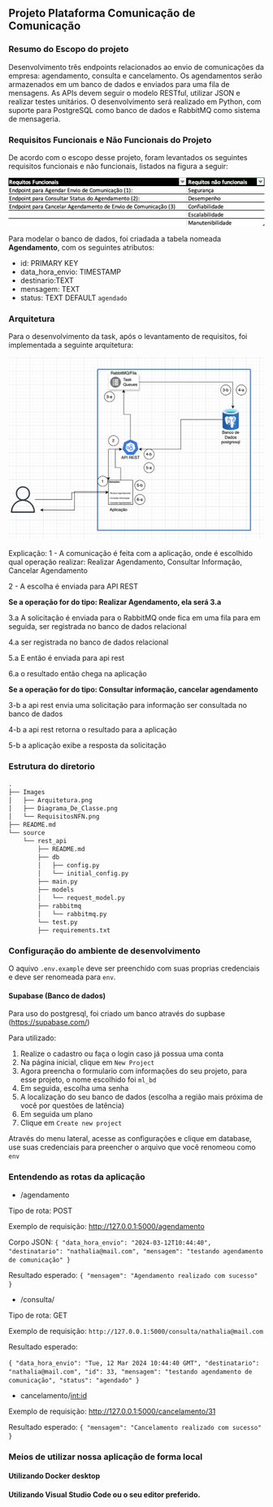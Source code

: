
## Projeto Plataforma Comunicação de Comunicação 

### Resumo do Escopo do projeto
Desenvolvimento três endpoints relacionados ao envio de comunicações da empresa: agendamento, consulta e cancelamento.
Os agendamentos serão armazenados em um banco de dados e enviados para uma fila de mensagens. As APIs devem seguir o modelo RESTful, utilizar JSON e realizar testes unitários.
O desenvolvimento será realizado em Python, com suporte para PostgreSQL como banco de dados e RabbitMQ como sistema de mensageria. 



### Requisitos Funcionais e Não Funcionais do Projeto
De acordo com o escopo desse projeto, foram levantados os seguintes requisitos funcionais e não funcionais, listados na figura a seguir:

![Requisitos Funcionais e Não Funcionais](./Images/RequisitosNFN.png)

Para modelar o banco de dados, foi criadada a tabela nomeada **Agendamento**, com os seguintes atributos:

- id: PRIMARY KEY
- data_hora_envio: TIMESTAMP
- destinario:TEXT
- mensagem: TEXT
- status: TEXT DEFAULT `agendado`

### Arquitetura

Para o desenvolvimento da task, após o levantamento de requisitos, foi implementada a seguinte arquitetura:

![Arquitetura](./Images/Arquitetura.png)

Explicação:
1 - A comunicação é feita com a aplicação, onde é escolhido qual operação realizar: Realizar Agendamento, Consultar Informação, Cancelar Agendamento

2 - A escolha é enviada para API REST

**Se a operação for do tipo: Realizar Agendamento, ela será 3.a**

3.a A solicitação é enviada para o RabbitMQ onde fica em uma fila para em seguida, ser registrada no banco de dados relacional

4.a ser registrada no banco de dados relacional

5.a E então é enviada para api rest

6.a o resultado então chega na aplicação

**Se a operação for do tipo: Consultar informação, cancelar agendamento**

3-b a api rest envia uma solicitação para informação ser consultada no banco de dados

4-b a api rest retorna o resultado para a aplicação

5-b a aplicação exibe a resposta da solicitação

### Estrutura do diretorio

```
.
├── Images
│   ├── Arquitetura.png
│   ├── Diagrama_De_Classe.png
│   └── RequisitosNFN.png
├── README.md
└── source
    └── rest_api
        ├── README.md
        ├── db
        │   ├── config.py
        │   └── initial_config.py
        ├── main.py
        ├── models
        │   └── request_model.py
        ├── rabbitmq
        │   └── rabbitmq.py
        └── test.py
        ├── requirements.txt
```


### Configuração do ambiente de desenvolvimento

O aquivo `.env.example` deve ser preenchido com suas proprias credenciais e deve ser renomeada para `env`.

#### Supabase (Banco de dados)

Para uso do postgresql, foi criado um banco através do supbase (https://supabase.com/)

Para utilizado:
1. Realize o cadastro ou faça o login caso já possua uma conta
2. Na página inicial, clique em `New Project`
3. Agora preencha o formulario com informações do seu projeto, para esse projeto, o nome escolhido foi `ml_bd`
4. Em seguida, escolha uma senha
5. A localização do seu banco de dados (escolha a região mais próxima de você por questões de latência)
6. Em seguida um plano
7. Clique em `Create new project`
   
Através do menu lateral, acesse as configurações e clique em database, use suas credenciais para preencher o arquivo que você renomeou como `env`


### Entendendo as rotas da aplicação

- /agendamento 
  
Tipo de rota: POST

Exemplo de requisição: http://127.0.0.1:5000/agendamento

Corpo JSON:
`
{
	"data_hora_envio": "2024-03-12T10:44:40",
	"destinatario": "nathalia@mail.com",
	"mensagem": "testando agendamento de comunicação"
}
`

Resultado esperado:
`
{
	"mensagem": "Agendamento realizado com sucesso"
}
`

- /consulta/<destinatario>

Tipo de rota: GET

Exemplo de requisição:
`
http://127.0.0.1:5000/consulta/nathalia@mail.com
`

Resultado esperado:

`
	{
		"data_hora_envio": "Tue, 12 Mar 2024 10:44:40 GMT",
		"destinatario": "nathalia@mail.com",
		"id": 33,
		"mensagem": "testando agendamento de comunicação",
		"status": "agendado"
	}
`


- cancelamento/<int:id>

Exemplo de requisição: http://127.0.0.1:5000/cancelamento/31

Resultado esperado: 
`
{
	"mensagem": "Cancelamento realizado com sucesso"
}
`


### Meios de utilizar nossa aplicação de forma local


#### Utilizando Docker desktop

#### Utilizando Visual Studio Code ou o seu editor preferido.

